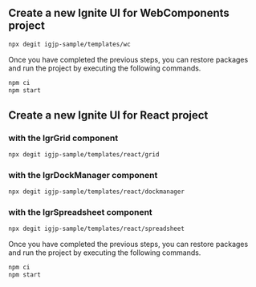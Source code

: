 ## Create a new Ignite UI for WebComponents project

```bash
npx degit igjp-sample/templates/wc
```

Once you have completed the previous steps, you can restore packages and run the project by executing the following commands.

```bash
npm ci
npm start
```

## Create a new Ignite UI for React project

### with the IgrGrid component

```bash
npx degit igjp-sample/templates/react/grid
```

### with the IgrDockManager component

```bash
npx degit igjp-sample/templates/react/dockmanager
```

### with the IgrSpreadsheet component

```bash
npx degit igjp-sample/templates/react/spreadsheet
```

Once you have completed the previous steps, you can restore packages and run the project by executing the following commands.

```bash
npm ci
npm start
```
